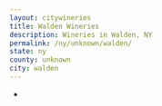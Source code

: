 ```yaml
---
layout: citywineries
title: Walden Wineries
description: Wineries in Walden, NY
permalink: /ny/unknown/walden/
state: ny
county: unknown
city: walden
---
```

-

